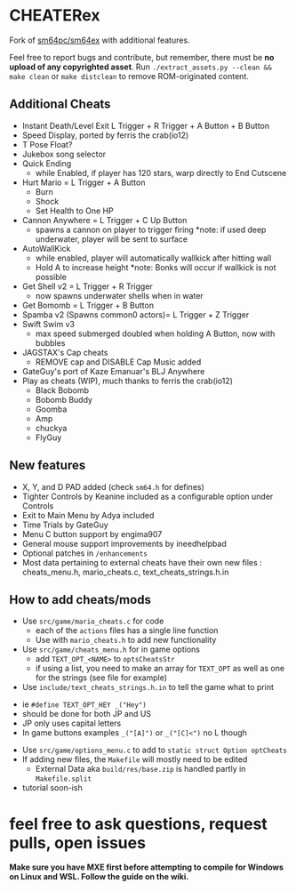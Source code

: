 # CHEATERex
Fork of [sm64pc/sm64ex](https://github.com/sm64pc/sm64ex) with additional features. 

Feel free to report bugs and contribute, but remember, there must be **no upload of any copyrighted asset**. 
Run `./extract_assets.py --clean && make clean` or `make distclean` to remove ROM-originated content.

## Additional Cheats
  * Instant Death/Level Exit L Trigger + R Trigger + A Button + B Button
  * Speed Display, ported by ferris the crab(io12)
  * T Pose Float?
  * Jukebox song selector
  * Quick Ending
    - while Enabled, if player has 120 stars, warp directly to End Cutscene
  * Hurt Mario = L Trigger + A Button
    - Burn
    - Shock
    - Set Health to One HP
  * Cannon Anywhere = L Trigger + C Up Button
    - spawns a cannon on player to trigger firing
    *note: if used deep underwater, player will be sent to surface
  * AutoWallKick
    - while enabled, player will automatically wallkick after hitting wall
    - Hold A to increase height
    *note: Bonks will occur if wallkick is not possible
  * Get Shell v2 = L Trigger + R Trigger
    - now spawns underwater shells when in water
  * Get Bomomb = L Trigger + B Button
  * Spamba v2 (Spawns common0 actors)= L Trigger + Z Trigger
  * Swift Swim v3
      - max speed submerged doubled when holding A Button, now with bubbles
  * JAGSTAX's Cap cheats
    - REMOVE cap and DISABLE Cap Music added
  * GateGuy's port of Kaze Emanuar's BLJ Anywhere
  * Play as cheats (WIP), much thanks to ferris the crab(io12)
    - Black Bobomb
    - Bobomb Buddy
    - Goomba
    - Amp
    - chuckya
    - FlyGuy

## New features
 * X, Y, and D PAD added (check `sm64.h` for defines)
 * Tighter Controls by Keanine included as a configurable option under Controls
 * Exit to Main Menu by Adya included
 * Time Trials by GateGuy
 * Menu C button support by engima907
 * General mouse support improvements by ineedhelpbad
 * Optional patches in `/enhancements`
 * Most data pertaining to external cheats have their own new files : cheats_menu.h, mario_cheats.c, text_cheats_strings.h.in 


## How to add cheats/mods
 * Use `src/game/mario_cheats.c` for code
   - each of the `actions` files has a single line function
   - Use with `mario_cheats.h` to add new functionality
 * Use `src/game/cheats_menu.h` for in game options
   - add `TEXT_OPT_<NAME>` to `optsCheatsStr`
   - if using a list, you need to make an array for `TEXT_OPT`
     as well as one for the strings (see file for example)
 * Use `include/text_cheats_strings.h.in` to tell the game what to print
  - ie `#define TEXT_OPT_HEY _("Hey")`
  - should be done for both JP and US
  - JP only uses capital letters
  - In game buttons examples `_("[A]")` or `_("[C]<")` no L though
 * Use `src/game/options_menu.c` to add to `static struct Option optCheats`
 * If adding new files, the `Makefile` will mostly need to be edited
   - External Data aka `build/res/base.zip` is handled partly in `Makefile.split`
 * tutorial soon-ish

# feel free to ask questions, request pulls, open issues
 
**Make sure you have MXE first before attempting to compile for Windows on Linux and WSL. Follow the guide on the wiki.**
